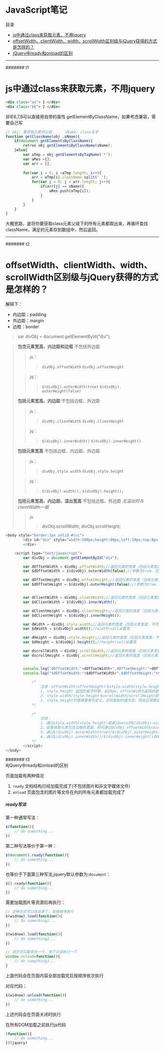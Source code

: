 # JavaScript笔记
目录
* [js中通过class来获取元素，不用jquery](#t1)
* [offsetWidth、clientWidth、width、scrollWidth区别级与jQuery获得的方式是怎样的？](#t2)
* [jQuery中ready和onload的区别](#t3)

*****

####### t1

# js中通过class来获取元素，不用jquery  

```html
<div class="aa"> 1 </div>
<div class="bb"> 2 </div>
```

非IE6,7,8可以直接用自带的属性 getElementByClassName，如果考虑兼容，需要自己写

```javascript
// obj: 要获取元素的父级      sName: class名字
function getClassName(obj ,sNmae){
    if(document.getElementsByClassName){
        retrun obj.getElementsByClassName(sName);
    }else{
        var aTmp = obj.getElementsByTagName('*');
        var aRes =[];
        var arr = [];
        
        for(var i = 0; i <aTmp.length; i++){
            arr = aTmp[i].className.split(' ');
            for(var j = 0; j < arr.length; j++){
                if(arr[j] == sName){
                    aRes.push(aTmp[i]);
                }
            }
        }
    }
}
```

大概思路，是将你要获取class元素父级下的所有元素都取出来，再循环查找className，满足的元素存到数组中，然后返回。

***

####### t2  
# offsetWidth、clientWidth、width、scrollWidth区别级与jQuery获得的方式是怎样的？

解释下：  
* 内边距：padding
* 外边距：margin
* 边框：border

> var divObj = document.getElementById("div");

> **包含元素宽高、内边距和边框** 不包括外边距
>> js：
>>> `divObj.offsetWidth` 
>>>`divObj.offsetHeight`
>
>> jq：
>>>`$(divObj).outerWidth(true)` 
>>> `$(divObj). outerHeight(false)`
> 
> **包括元素宽高、内边距** 不包括边框、外边距
>> js：
>>>`divObj.clientWidth`
>>>`divObj.clientHeight`
>
>> jq：
>>> `$(divObj).innerWidth()`
>>>  `$(divObj).innerHeight()`
> 
> **包括元素宽高** 不包括边框、内边距、外边距
>> js： 
>>> `divObj.style.width`
>>> `divObj.style.height`
>
>> jq：
>>> `$(divObj).width();`
>>> `$(divObj).height();`
> 
> **包括元素宽高、内边距、溢出宽高** 不包括边框、外边距 *无溢出时与clientWidth一致*
>>js 
>>> divObj.scrollWidth;
>>> divObj.scrollHeight;

```javascript
<body style="border:1px solid #ccc">
        <div id="div" style="width:100px;height:80px;left:10px;top:8px;position:relative;border:1px solid #ccc;margin:20px 10px;padding:7px 6px;">
        </div>

    <script type="text/javascript">
        var divObj = document.getElementById("div");

        var dOffsetWidth = divObj.offsetWidth;//返回元素的宽度（包括元素宽度、内边距和边框，不包括外边距）
        var $dOffsetWidth = $(divObj).outerWidth(false);//参数为true，包括外边距

        var dOffsetHeight = divObj.offsetHeight;//返回元素的高度（包括元素高度、内边距和边框，不包括外边距）
        var $dOffsetHeight = $(divObj).outerHeight(false);//参数为true，包括外边距


        var dClientWidth = divObj.clientWidth;//返回元素的宽度（包括元素宽度、内边距，不包括边框和外边距）
        var $dClientWidth = $(divObj).innerWidth();

        var dClientHeight = divObj.clientHeight;//返回元素的高度（包括元素高度、内边距，不包括边框和外边距）
        var $dClientHeight = $(divObj).innerHeight();

        var dWidth = divObj.style.width;//返回元素的宽度（包括元素宽度，不包括内边距、边框和外边距）
        var $dWidth = $(divObj).width();//width(val)设置宽

        var dHeight = divObj.style.height;//返回元素的高度（包括元素高度，不包括内边距、边框和外边距）
        var $dHeight = $(divObj).height();//height(val)设置高

        var dscrollWidth = divObj.scrollWidth;//返回元素的宽度（包括元素宽度、内边距和溢出尺寸，不包括边框和外边距），无溢出的情况，与clientWidth相同
        var dscrollHeight = divObj.scrollHeight;//返回元素的高度（包括元素高度、内边距和溢出尺寸，不包括边框和外边距），无溢出的情况，与clientHeight相同


        console.log("dOffsetWidth:"+dOffsetWidth+",dOffsetHeight:"+dOffsetHeight+",dClientWidth:"+dClientWidth+",dClientHeight:"+dClientHeight+",dWidth:"+dWidth+",dHeight:"+dHeight+",dscrollWidth:"+dscrollWidth+",dscrollHeight:"+dscrollHeight);
        console.log("$dOffsetWidth:"+$dOffsetWidth+",$dOffsetHeight:"+$dOffsetHeight+",$dClientWidth:"+$dClientWidth+",$dClientHeight:"+$dClientHeight+",$dWidth:"+$dWidth+",$dHeight:"+$dHeight);
    
            /*
                注意：offsetWidth(offsetHeight)与style.width(style.height)的区别
                1. style.height 返回的是字符串，如28px，offsetWidth返回的是数值28，如果需要对取得的值进行计算，用offsetWidth比较方便;如果拿到offsetWidth设置style.left的值，需加'px'。
                2. style.width/style.height与scrollWidth/scrollHeight是可读写的属性，clientWidth/clientHeight与offsetWidth/offsetHeight是只读属性
                3. style.height的值需要事先定义，否则取到的值为空。而且必须要定义在html里，如果定义在css里，style.height的值仍然为空，但元素偏移有效；而offsetWidth则仍能取到。
            */
    
            /*
                总结：
                1、通过style.width(style.height)或者jQuery的$(divObj).width()/$(divObj).height()获取/设置元素的宽高
                2、若要获取元素包含边框的宽度，则可通过divObj.offsetWidth/divObj.offsetHeight或jQuery的$(divObj).outerWidth(false)/$(divObj).outerHeight(false)获取
                3、通过$(divObj).outerWidth(true)/$(divObj).outerHeight(true)获取带外边距的宽度
                4、通过$(divObj).innerWidth()/$(divObj).innerHeight()获取不包含边框、不包含外边距的宽度
            */
        </script>
</body>
```  

####### t3  
#jQuery中ready和onload的区别

页面加载有两种情况  

1. `ready` 文档结构已经加载完成了(不包括图片和非文字媒体文件)
2. `onload` 页面包含的图片等文件在内的所有元素都加载完成了

##### ready写法  
第一种通常写法：

```javascript
$(function(){
    // do something...
})
```

第二种写法等价于第一种：

```javascript
$(document).ready(function(){
    // do something...
})
```

也等价于下面第三种写法,jquery默认参数为:`document`：  
```javascript
$().ready(function(){
    // do something...
})
```

需要加载图片等资源后再执行：  
```javascript
// 这种方式可以存在多个，会按顺序执行
$(widnow).load(function(){
    // do something1...
})

$(widnow).load(function(){
    // do something2...
})

// 该方式只能存在一个，多个只会执行一个
window.onload=function(){
    // do somgthing3...
}
```  
上面代码会在页面内容全部加载完后按顺序依次执行

对应代码：  
```javascript
$(widnow).unload(function(){
    // do something...
})
```  
上述代码会在页面关闭时执行

在所有DOM加载之前执行js代码  
```javascript
(function(){
    // do something...
})(jquery)
```

